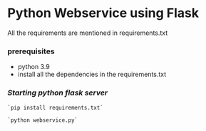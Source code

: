 # Python Webservice using Flask

All the requirements are mentioned in requirements.txt 

### prerequisites

- python 3.9
- install all the dependencies in the requirements.txt

### *Starting python flask server*

    `pip install requirements.txt`

    `python webservice.py`